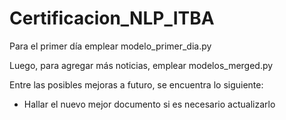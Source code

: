 # Certificacion_NLP_ITBA

Para el primer día emplear modelo_primer_dia.py

Luego, para agregar más noticias, emplear modelos_merged.py

Entre las posibles mejoras a futuro, se encuentra lo siguiente:
  
  - Hallar el nuevo mejor documento si es necesario actualizarlo
